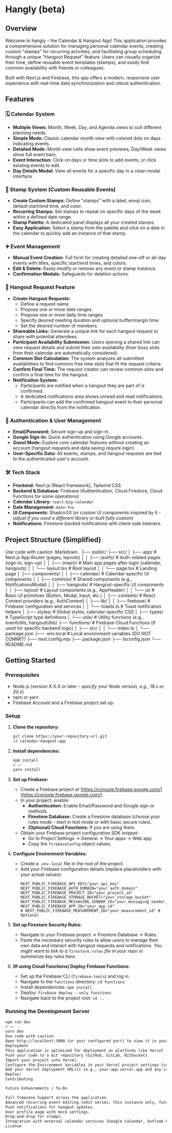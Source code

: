 # Hangly (beta)

## Overview

Welcome to hangly - the Calendar & Hangout App! This application provides a comprehensive solution for managing personal calendar events, creating custom "stamps" for recurring activities, and facilitating group scheduling through a unique "Hangout Request" feature. Users can visually organize their time, define reusable event templates (stamps), and easily find common availability with friends or colleagues.

Built with Next.js and Firebase, this app offers a modern, responsive user experience with real-time data synchronization and robust authentication.

## Features

### 🗓️ Calendar System
*   **Multiple Views:** Month, Week, Day, and Agenda views to suit different planning needs.
*   **Simple Mode:** Classic calendar month view with colored dots on days indicating events.
*   **Detailed Mode:** Month view cells show event previews; Day/Week views show full event bars.
*   **Event Interaction:** Click on days or time slots to add events, or click existing events to edit.
*   **Day Details Modal:** View all events for a specific day in a clean modal interface.

### 📌 Stamp System (Custom Reusable Events)
*   **Create Custom Stamps:** Define "stamps" with a label, emoji icon, default start/end time, and color.
*   **Recurring Stamps:** Set stamps to repeat on specific days of the week within a defined date range.
*   **Stamp Palette:** A dedicated panel displays all your created stamps.
*   **Easy Application:** Select a stamp from the palette and click on a date in the calendar to quickly add an instance of that stamp.

### ➕ Event Management
*   **Manual Event Creation:** Full form for creating detailed one-off or all-day events with titles, specific start/end times, and colors.
*   **Edit & Delete:** Easily modify or remove any event or stamp instance.
*   **Confirmation Modals:** Safeguards for deletion actions.

### 🤝 Hangout Request Feature
*   **Create Hangout Requests:**
    *   Define a request name.
    *   Propose one or more date ranges.
    *   Propose one or more daily time ranges.
    *   Specify desired meeting duration and optional buffer/margin time.
    *   Set the desired number of members.
*   **Shareable Links:** Generate a unique link for each hangout request to share with potential attendees.
*   **Participant Availability Submission:** Users opening a shared link can view request details and submit their own availability (their busy slots from their calendar are automatically considered).
*   **Common Slot Calculation:** The system analyzes all submitted availabilities to find common free time slots that fit the request criteria.
*   **Confirm Final Time:** The request creator can review common slots and confirm a final time for the hangout.
*   **Notification System:**
    *   Participants are notified when a hangout they are part of is confirmed.
    *   A dedicated notifications area shows unread and read notifications.
    *   Participants can add the confirmed hangout event to their personal calendar directly from the notification.

### 👤 Authentication & User Management
*   **Email/Password:** Secure sign-up and sign-in.
*   **Google Sign-In:** Quick authentication using Google accounts.
*   **Guest Mode:** Explore core calendar features without creating an account (hangout requests and data saving require login).
*   **User-Specific Data:** All events, stamps, and hangout requests are tied to the authenticated user's account.

### 🛠️ Tech Stack
*   **Frontend:** Next.js (React framework), Tailwind CSS
*   **Backend & Database:** Firebase (Authentication, Cloud Firestore, Cloud Functions for some operations)
*   **Calendar Library:** `react-big-calendar`
*   **Date Management:** `date-fns`
*   **UI Components:** Shadcn/UI (or custom UI components inspired by it - *adjust if you used a different library or built fully custom*)
*   **Notifications:** Firestore-backed notifications with client-side listeners.

## Project Structure (Simplified)
Use code with caution.
Markdown
.
├── public/
├── src/
│ ├── app/ # Next.js App Router (pages, layouts)
│ │ ├── (auth)/ # Auth-related pages (sign-in, sign-up)
│ │ ├── (main)/ # Main app pages after login (calendar, hangouts)
│ │ └── layout.tsx # Root layout
│ │ └── page.tsx # Landing page
│ ├── components/
│ │ ├── calendar/ # Calendar-specific UI components
│ │ ├── common/ # Shared components (e.g., NotificationsModal)
│ │ ├── hangouts/ # Hangout-specific UI components
│ │ ├── layout/ # Layout components (e.g., AppHeader)
│ │ └── ui/ # Basic UI primitives (Button, Modal, Input, etc.)
│ ├── contexts/ # React Context providers (e.g., AuthContext)
│ ├── lib/
│ │ ├── firebase/ # Firebase configuration and services
│ │ └── toasts.ts # Toast notification helpers
│ ├── styles/ # Global styles, calendar-specific CSS
│ ├── types/ # TypeScript type definitions
│ └── utils/ # Utility functions (e.g., eventUtils, hangoutUtils)
├── functions/ # Firebase Cloud Functions (if used for specific backend logic)
│ ├── src/
│ │ └── index.ts
│ └── package.json
├── .env.local # Local environment variables (DO NOT COMMIT)
├── next.config.mjs
├── package.json
├── tsconfig.json
└── README.md
## Getting Started

### Prerequisites

*   Node.js (version X.X.X or later - *specify your Node version, e.g., 18.x or 20.x*)
*   npm or yarn
*   Firebase Account and a Firebase project set up.

### Setup

1.  **Clone the repository:**
    ```bash
    git clone https://your-repository-url.git
    cd calendar-hangout-app
    ```

2.  **Install dependencies:**
    ```bash
    npm install
    # or
    yarn install
    ```

3.  **Set up Firebase:**
    *   Create a Firebase project at [https://console.firebase.google.com/](https://console.firebase.google.com/).
    *   In your project, enable:
        *   **Authentication:** Enable Email/Password and Google sign-in methods.
        *   **Firestore Database:** Create a Firestore database (choose your rules mode - start in test mode or with basic secure rules).
        *   **(Optional) Cloud Functions:** If you are using them.
    *   Obtain your Firebase project configuration SDK snippet:
        *   Go to Project Settings -> General -> Your apps -> Web app.
        *   Copy the `firebaseConfig` object values.

4.  **Configure Environment Variables:**
    *   Create a `.env.local` file in the root of the project.
    *   Add your Firebase configuration details (replace placeholders with your actual values):
        ```env
        NEXT_PUBLIC_FIREBASE_API_KEY="your_api_key"
        NEXT_PUBLIC_FIREBASE_AUTH_DOMAIN="your_auth_domain"
        NEXT_PUBLIC_FIREBASE_PROJECT_ID="your_project_id"
        NEXT_PUBLIC_FIREBASE_STORAGE_BUCKET="your_storage_bucket"
        NEXT_PUBLIC_FIREBASE_MESSAGING_SENDER_ID="your_messaging_sender_id"
        NEXT_PUBLIC_FIREBASE_APP_ID="your_app_id"
        # NEXT_PUBLIC_FIREBASE_MEASUREMENT_ID="your_measurement_id" # Optional
        ```

5.  **Set up Firestore Security Rules:**
    *   Navigate to your Firebase project -> Firestore Database -> Rules.
    *   Paste the necessary security rules to allow users to manage their own data and interact with hangout requests and notifications. *You might want to link to a `firestore.rules` file in your repo or summarize key rules here.*

6.  **(If using Cloud Functions) Deploy Firebase Functions:**
    *   Set up the Firebase CLI (`firebase-tools`) and log in.
    *   Navigate to the `functions` directory: `cd functions`
    *   Install dependencies: `npm install`
    *   Deploy: `firebase deploy --only functions`
    *   Navigate back to the project root: `cd ..`

### Running the Development Server

```bash
npm run dev
# or
yarn dev
Use code with caution.
Open http://localhost:3000 (or your configured port) to view it in your browser.
Deployment
This application is optimized for deployment on platforms like Vercel (recommended for Next.js).
Push your code to a Git repository (GitHub, GitLab, Bitbucket).
Import your project into Vercel.
Configure the Environment Variables in your Vercel project settings (same as your .env.local file).
Add your Vercel deployment URL(s) (e.g., your-app.vercel.app and any custom domains) to the "Authorized domains" list in Firebase Authentication settings.
Deploy!
Contributing

Future Enhancements / To-Do

Full Timezone Support across the application.
Advanced recurring event editing (edit series, this instance only, future instances).
Push notifications for hangout updates.
User profile page with more settings.
Drag-and-drop for stamps.
Integration with external calendar services (Google Calendar, Outlook Calendar).
License
